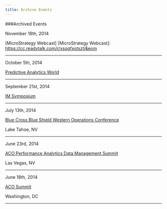 ```yaml
---
title: Archive Events
---
```


###Archived Events

November 18th, 2014

[MicroStrategy Webcast]
[MicroStrategy Webcast]: https://cc.readytalk.com/r/xsqgfxotsztj&eom

---

October 5th, 2014

[Predictive Analytics World]

[Predictive Analytics World]: http://www.predictiveanalyticsworld.com/boston/2014/agenda_overview.php

---

September 21st, 2014

[IM Symposium]

[IM Symposium]: http://www.imsymposium2014.com/

---

July 13th, 2014

[Blue Cross Blue Shield Western Operations Conference]

[Blue Cross Blue Shield Western Operations Conference]: http://www.cvent.com/events/2014-western-operations-conference/agenda-39b31715ffeb45a8aa0a4314e818d0c3.aspx
Lake Tahoe, NV

---

June 23rd, 2014

[ACO Performance Analytics Data Management Summit]

[ACO Performance Analytics Data Management Summit]: https://www.healthcare-conferences.com/conference.aspx?ccode=h224b
Las Vegas, NV

---

June 18th, 2014

[ACO Summit]

[ACO Summit]: http://www.acosummit.com
Washington, DC

---


